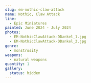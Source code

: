 ```yaml
---
slug: em-nothic-claw-attack
name: Nothic, Claw Attack
line:
  - Epic Miniatures
painted: June 2024 - July 2024
photos:
  - EM-NothicClawAttack-DDankel_1.jpg
  - EM-NothicClawAttack-DDankel_2.jpg
genre:
  - monstrosity
weapons:
  - natural weapons
quantity: 1
gallery:
  status: hidden
---
```


